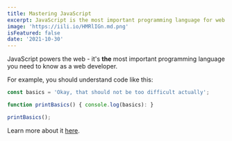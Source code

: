 ```yaml
---
title: Mastering JavaScript
excerpt: JavaScript is the most important programming language for web development. You probably don't know it well enough!
image: 'https://iili.io/HMRlIGn.md.png'
isFeatured: false
date: '2021-10-30'
---
```


JavaScript powers the web - it's **the** most important programming language you need to know as a web developer.

For example, you should understand code like this:

```js
const basics = 'Okay, that should not be too difficult actually';

function printBasics() { console.log(basics): }

printBasics();
```

Learn more about it [here](https://academind.com).

